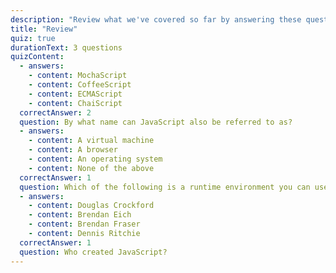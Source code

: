 ```yaml
---
description: "Review what we've covered so far by answering these questions"
title: "Review"
quiz: true
durationText: 3 questions
quizContent: 
  - answers: 
    - content: MochaScript
    - content: CoffeeScript
    - content: ECMAScript
    - content: ChaiScript
  correctAnswer: 2
  question: By what name can JavaScript also be referred to as?
  - answers: 
    - content: A virtual machine
    - content: A browser
    - content: An operating system 
    - content: None of the above
  correctAnswer: 1
  question: Which of the following is a runtime environment you can use to execute JavaScript? 
  - answers: 
    - content: Douglas Crockford
    - content: Brendan Eich
    - content: Brendan Fraser
    - content: Dennis Ritchie
  correctAnswer: 1
  question: Who created JavaScript?
---
```


